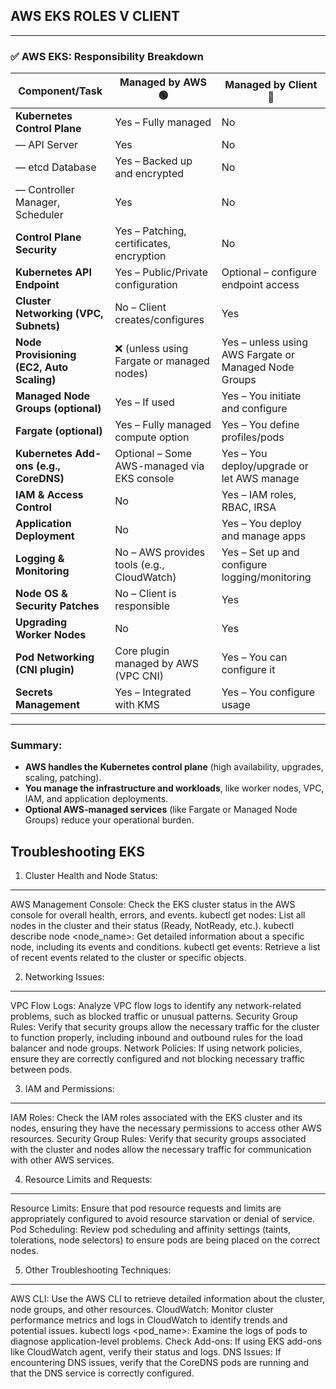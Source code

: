 ## AWS EKS ROLES V CLIENT

---

### ✅ AWS EKS: Responsibility Breakdown

| **Component/Task**                        | **Managed by AWS** 🟢                       | **Managed by Client** 🔵                              |
| ----------------------------------------- | ------------------------------------------- | ----------------------------------------------------- |
| **Kubernetes Control Plane**              | Yes – Fully managed                         | No                                                    |
| — API Server                              | Yes                                         | No                                                    |
| — etcd Database                           | Yes – Backed up and encrypted               | No                                                    |
| — Controller Manager, Scheduler           | Yes                                         | No                                                    |
| **Control Plane Security**                | Yes – Patching, certificates, encryption    | No                                                    |
| **Kubernetes API Endpoint**               | Yes – Public/Private configuration          | Optional – configure endpoint access                  |
| **Cluster Networking (VPC, Subnets)**     | No – Client creates/configures              | Yes                                                   |
| **Node Provisioning (EC2, Auto Scaling)** | ❌ (unless using Fargate or managed nodes)   | Yes – unless using AWS Fargate or Managed Node Groups |
| **Managed Node Groups (optional)**        | Yes – If used                               | Yes – You initiate and configure                      |
| **Fargate (optional)**                    | Yes – Fully managed compute option          | Yes – You define profiles/pods                        |
| **Kubernetes Add-ons (e.g., CoreDNS)**    | Optional – Some AWS-managed via EKS console | Yes – You deploy/upgrade or let AWS manage            |
| **IAM & Access Control**                  | No                                          | Yes – IAM roles, RBAC, IRSA                           |
| **Application Deployment**                | No                                          | Yes – You deploy and manage apps                      |
| **Logging & Monitoring**                  | No – AWS provides tools (e.g., CloudWatch)  | Yes – Set up and configure logging/monitoring         |
| **Node OS & Security Patches**            | No – Client is responsible                  | Yes                                                   |
| **Upgrading Worker Nodes**                | No                                          | Yes                                                   |
| **Pod Networking (CNI plugin)**           | Core plugin managed by AWS (VPC CNI)        | Yes – You can configure it                            |
| **Secrets Management**                    | Yes – Integrated with KMS                   | Yes – You configure usage                             |

---

### Summary:

* **AWS handles the Kubernetes control plane** (high availability, upgrades, scaling, patching).
* **You manage the infrastructure and workloads**, like worker nodes, VPC, IAM, and application deployments.
* **Optional AWS-managed services** (like Fargate or Managed Node Groups) reduce your operational burden.



## Troubleshooting EKS 

1. Cluster Health and Node Status:
-------------------------------------
AWS Management Console:
Check the EKS cluster status in the AWS console for overall health, errors, and events. 
kubectl get nodes:
List all nodes in the cluster and their status (Ready, NotReady, etc.). 
kubectl describe node <node_name>:
Get detailed information about a specific node, including its events and conditions. 
kubectl get events:
Retrieve a list of recent events related to the cluster or specific objects.
 
2. Networking Issues:
-----------------------
VPC Flow Logs:
Analyze VPC flow logs to identify any network-related problems, such as blocked traffic or unusual patterns.
Security Group Rules:
Verify that security groups allow the necessary traffic for the cluster to function properly, including inbound and outbound rules for the load balancer and node groups.
Network Policies:
If using network policies, ensure they are correctly configured and not blocking necessary traffic between pods. 

3. IAM and Permissions:
--------------------------
IAM Roles:
Check the IAM roles associated with the EKS cluster and its nodes, ensuring they have the necessary permissions to access other AWS resources. 
Security Group Rules:
Verify that security groups associated with the cluster and nodes allow the necessary traffic for communication with other AWS services. 

4. Resource Limits and Requests:
----------------------------------
Resource Limits:
Ensure that pod resource requests and limits are appropriately configured to avoid resource starvation or denial of service.
Pod Scheduling:
Review pod scheduling and affinity settings (taints, tolerations, node selectors) to ensure pods are being placed on the correct nodes. 

5. Other Troubleshooting Techniques:
---------------------------------------
AWS CLI: Use the AWS CLI to retrieve detailed information about the cluster, node groups, and other resources. 
CloudWatch: Monitor cluster performance metrics and logs in CloudWatch to identify trends and potential issues. 
kubectl logs <pod_name>: Examine the logs of pods to diagnose application-level problems. 
Check Add-ons: If using EKS add-ons like CloudWatch agent, verify their status and logs. 
DNS Issues: If encountering DNS issues, verify that the CoreDNS pods are running and that the DNS service is correctly configured. 